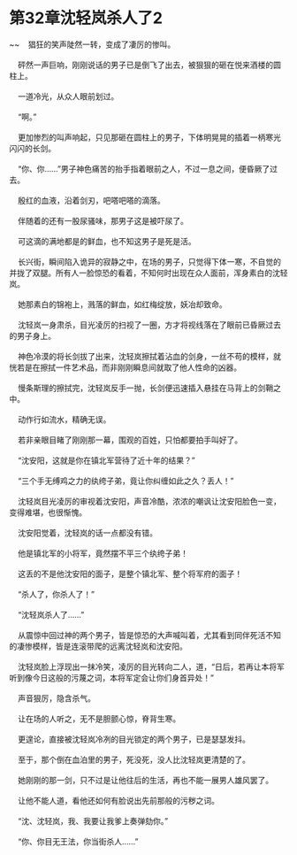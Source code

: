 # 第32章沈轻岚杀人了2
~~&nbsp;&nbsp;&nbsp;&nbsp;猖狂的笑声陡然一转，变成了凄厉的惨叫。<br><br>&nbsp;&nbsp;&nbsp;&nbsp;砰然一声巨响，刚刚说话的男子已是倒飞了出去，被狠狠的砸在悦来酒楼的圆柱上。<br><br>&nbsp;&nbsp;&nbsp;&nbsp;一道冷光，从众人眼前划过。<br><br>&nbsp;&nbsp;&nbsp;&nbsp;“啊。”<br><br>&nbsp;&nbsp;&nbsp;&nbsp;更加惨烈的叫声响起，只见那砸在圆柱上的男子，下体明晃晃的插着一柄寒光闪闪的长剑。<br><br>&nbsp;&nbsp;&nbsp;&nbsp;“你、你……”男子神色痛苦的抬手指着眼前之人，不过一息之间，便昏厥了过去。<br><br>&nbsp;&nbsp;&nbsp;&nbsp;殷红的血液，沿着剑刃，吧嗒吧嗒的滴落。<br><br>&nbsp;&nbsp;&nbsp;&nbsp;伴随着的还有一股尿骚味，那男子这是被吓尿了。<br><br>&nbsp;&nbsp;&nbsp;&nbsp;可这滴的满地都是的鲜血，也不知这男子是死是活。<br><br>&nbsp;&nbsp;&nbsp;&nbsp;长兴街，瞬间陷入诡异的寂静之中，在场的男子，只觉得下体一寒，不自觉的并拢了双腿。所有人一脸惊恐的看着，不知何时出现在众人面前，浑身素白的沈轻岚。<br><br>&nbsp;&nbsp;&nbsp;&nbsp;她那素白的锦袍上，溅落的鲜血，如红梅绽放，妖冶却致命。<br><br>&nbsp;&nbsp;&nbsp;&nbsp;沈轻岚一身肃杀，目光凌厉的扫视了一圈，方才将视线落在了眼前已昏厥过去的男子身上。<br><br>&nbsp;&nbsp;&nbsp;&nbsp;神色冷漠的将长剑拔了出来，沈轻岚擦拭着沾血的剑身，一丝不苟的模样，就恍若是在擦拭一件艺术品，而非刚刚瞬息间就取了他人性命的凶器。<br><br>&nbsp;&nbsp;&nbsp;&nbsp;慢条斯理的擦拭完，沈轻岚反手一抛，长剑便迅速插入悬挂在马背上的剑鞘之中。<br><br>&nbsp;&nbsp;&nbsp;&nbsp;动作行如流水，精确无误。<br><br>&nbsp;&nbsp;&nbsp;&nbsp;若非亲眼目睹了刚刚那一幕，围观的百姓，只怕都要拍手叫好了。<br><br>&nbsp;&nbsp;&nbsp;&nbsp;“沈安阳，这就是你在镇北军营待了近十年的结果？”<br><br>&nbsp;&nbsp;&nbsp;&nbsp;“三个手无缚鸡之力的纨绔子弟，竟让你纠缠如此之久？丢人！”<br><br>&nbsp;&nbsp;&nbsp;&nbsp;沈轻岚目光凌厉的审视着沈安阳，声音冷酷，浓浓的嘲讽让沈安阳脸色一变，变得难堪，也很惭愧。<br><br>&nbsp;&nbsp;&nbsp;&nbsp;沈安阳觉着，沈轻岚的话一点都没有错。<br><br>&nbsp;&nbsp;&nbsp;&nbsp;他是镇北军的小将军，竟然摆不平三个纨绔子弟！<br><br>&nbsp;&nbsp;&nbsp;&nbsp;这丢的不是他沈安阳的面子，是整个镇北军、整个将军府的面子！<br><br>&nbsp;&nbsp;&nbsp;&nbsp;“杀人了，你杀人了！”<br><br>&nbsp;&nbsp;&nbsp;&nbsp;“沈轻岚杀人了……”<br><br>&nbsp;&nbsp;&nbsp;&nbsp;从震惊中回过神的两个男子，皆是惊恐的大声喊叫着，尤其看到同伴死活不知的凄惨模样，皆是连滚带爬的远离沈轻岚和沈安阳。<br><br>&nbsp;&nbsp;&nbsp;&nbsp;沈轻岚脸上浮现出一抹冷笑，凌厉的目光转向二人，道，“日后，若再让本将军听到像今日这般的污蔑之词，本将军定会让你们身首异处！”<br><br>&nbsp;&nbsp;&nbsp;&nbsp;声音狠厉，隐含杀气。<br><br>&nbsp;&nbsp;&nbsp;&nbsp;让在场的人听之，无不是胆颤心惊，脊背生寒。<br><br>&nbsp;&nbsp;&nbsp;&nbsp;更遑论，直接被沈轻岚冷冽的目光锁定的两个男子，已是瑟瑟发抖。<br><br>&nbsp;&nbsp;&nbsp;&nbsp;至于，那个倒在血泊里的男子，死没死，没人比沈轻岚更清楚的了。<br><br>&nbsp;&nbsp;&nbsp;&nbsp;她刚刚的那一剑，只不过是让他往后的生活，再也不能一展男人雄风罢了。<br><br>&nbsp;&nbsp;&nbsp;&nbsp;让他不能人道，看他还如何有脸说出先前那般的污秽之词。<br><br>&nbsp;&nbsp;&nbsp;&nbsp;“沈、沈轻岚，我、我要让我爹上奏弹劾你。”<br><br>&nbsp;&nbsp;&nbsp;&nbsp;“你、你目无王法，你当街杀人……”<br><br>
                    

<script>_fwqdsqadxfw()</script>
<div><script>_dfwf1dw();</script></div>
<div><script>_dfwf1agdw();</script></div>
                